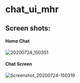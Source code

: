 # chat_ui_mhr

## Screen shots:

#### Home Chat
![20200724_150351](https://user-images.githubusercontent.com/36192122/88394081-16038b00-cdbf-11ea-8666-929ac0ec294e.jpg)
#### Chat Screen
![Screenshot_20200724-150319](https://user-images.githubusercontent.com/36192122/88394087-19971200-cdbf-11ea-988c-5de4c9c0912c.jpg)


